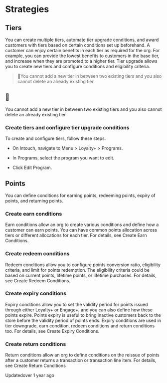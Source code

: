 # Strategies

## Tiers

You can create multiple tiers, automate tier upgrade conditions, and award customers with tiers based on certain conditions set up beforehand. A customer can enjoy certain benefits in each tier as required for the org. For example, you can provide the lowest benefits to customers in the base tier, and increase when they are promoted to a higher tier. Tier upgrade allows you to create new tiers and configure conditions and eligibility criteria.

> 📘You cannot add a new tier in between two existing tiers and you also cannot delete an already existing tier.

## 📘

You cannot add a new tier in between two existing tiers and you also cannot delete an already existing tier.

### Create tiers and configure tier upgrade conditions

To create and configure tiers, follow these steps.

- On Intouch, navigate to Menu > Loyalty+ > Programs.

- In Programs, select the program you want to edit.

- Click Edit Program.

## Points

You can define conditions for earning points, redeeming points, expiry of points, and returning points.

### Create earn conditions

Earn conditions allow an org to create various conditions and define how a customer can earn points. You can have common points allocation across tiers or different allocations for each tier. For details, see Create Earn Conditions.

### Create redeem conditions

Redeem conditions allow you to configure points conversion ratio, eligibility criteria, and limit for points redemption. The eligibility criteria could be based on current points, lifetime points, or lifetime purchases. For details, see Create Redeem Conditions.

### Create expiry conditions

Expiry conditions allow you to set the validity period for points issued through either Loyalty+ or Engage+, and you can also define how these points expire. Points expiry is useful to bring inactive customers back to the store before the validity period of points ends. Expiry conditions are used in tier downgrade, earn condition, redeem conditions and return conditions too. For details, see Create Expiry Conditions.

### Create return conditions

Return conditions allow an org to define conditions on the reissue of points after a customer returns a transaction or transaction line item. For details, see Create Return Conditions

Updatedover 1 year ago